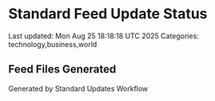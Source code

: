# Standard Feed Update Status
Last updated: Mon Aug 25 18:18:18 UTC 2025
Categories: technology,business,world

## Feed Files Generated

Generated by Standard Updates Workflow
